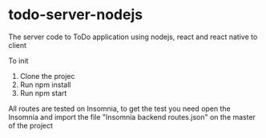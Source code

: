 # todo-server-nodejs
The server code to ToDo application using nodejs, react and react native to client

To init 
1. Clone the projec
2. Run npm install
3. Run npm start


All routes are tested on Insomnia, to get the test you need open the Insomnia and import the file "Insomnia backend routes.json" on the master of the project
